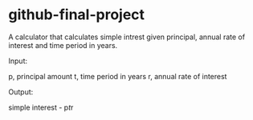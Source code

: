 # github-final-project

A calculator that calculates simple intrest given principal, annual rate of interest and time period in years.

Input:

p, principal amount
t, time period in years
r, annual rate of interest

Output:

simple interest - p*t*r
